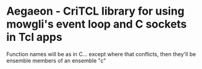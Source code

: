 # Aegaeon - CriTCL library for using mowgli's event loop and C sockets in Tcl apps

Function names will be as in C... except where that conflicts, then they'll be ensemble members
of an ensemble "c"

